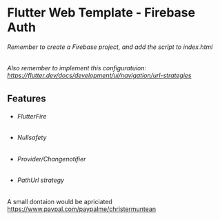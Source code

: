 # Flutter Web Template - Firebase Auth

###### Remember to create a Firebase project, and add the script to index.html
###### Also remember to implement this configuratuion: https://flutter.dev/docs/development/ui/navigation/url-strategies


## Features
- ###### FlutterFire
- ###### Nullsafety
- ###### Provider/Changenotifier
- ###### PathUrl strategy

A small dontaion would be apriciated
https://www.paypal.com/paypalme/christermuntean
